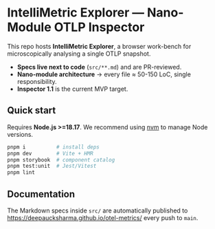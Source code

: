 # IntelliMetric Explorer — Nano-Module OTLP Inspector

This repo hosts **IntelliMetric Explorer**, a browser work-bench for
microscopically analysing a single OTLP snapshot.

* **Specs live next to code** (`src/**.md`) and are PR-reviewed.
* **Nano-module architecture** → every file ≈ 50-150 LoC, single
  responsibility.
* **Inspector 1.1** is the current MVP target.

## Quick start

Requires **Node.js >=18.17**. We recommend using
[nvm](https://github.com/nvm-sh/nvm) to manage Node versions.

```bash
pnpm i          # install deps
pnpm dev        # Vite + HMR
pnpm storybook  # component catalog
pnpm test:unit  # Jest/Vitest
pnpm lint
```

## Documentation

The Markdown specs inside `src/` are automatically published to
https://deepaucksharma.github.io/otel-metrics/ every push to `main`.
